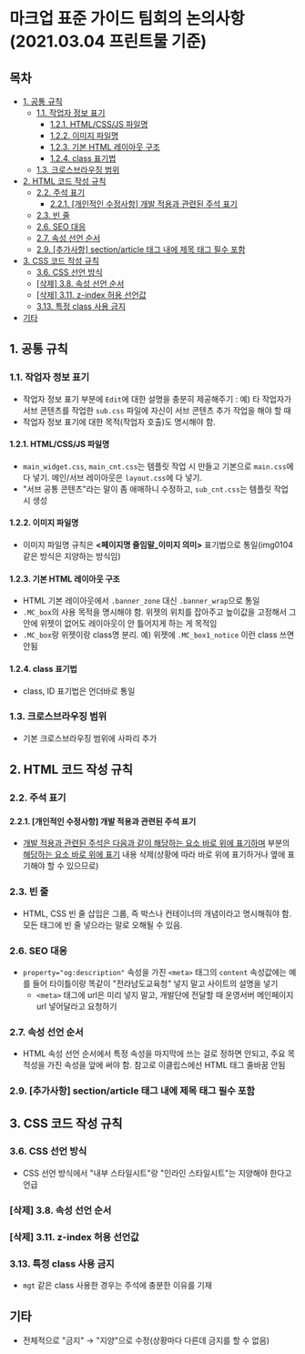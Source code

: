 <h1>마크업 표준 가이드 팀회의 논의사항 (2021.03.04 프린트물 기준)</h1>

<h2>목차</h2>

- [1. 공통 규칙](#1-공통-규칙)
  - [1.1. 작업자 정보 표기](#11-작업자-정보-표기)
    - [1.2.1. HTML/CSS/JS 파일명](#121-htmlcssjs-파일명)
    - [1.2.2. 이미지 파일명](#122-이미지-파일명)
    - [1.2.3. 기본 HTML 레이아웃 구조](#123-기본-html-레이아웃-구조)
    - [1.2.4. class 표기법](#124-class-표기법)
  - [1.3. 크로스브라우징 범위](#13-크로스브라우징-범위)
- [2. HTML 코드 작성 규칙](#2-html-코드-작성-규칙)
  - [2.2. 주석 표기](#22-주석-표기)
    - [2.2.1. [개인적인 수정사항] 개발 적용과 관련된 주석 표기](#221-개인적인-수정사항-개발-적용과-관련된-주석-표기)
  - [2.3. 빈 줄](#23-빈-줄)
  - [2.6. SEO 대응](#26-seo-대응)
  - [2.7. 속성 선언 순서](#27-속성-선언-순서)
  - [2.9. [추가사항] section/article 태그 내에 제목 태그 필수 포함](#29-추가사항-sectionarticle-태그-내에-제목-태그-필수-포함)
- [3. CSS 코드 작성 규칙](#3-css-코드-작성-규칙)
  - [3.6. CSS 선언 방식](#36-css-선언-방식)
  - [[삭제] 3.8. 속성 선언 순서](#삭제-38-속성-선언-순서)
  - [[삭제] 3.11. z-index 허용 선언값](#삭제-311-z-index-허용-선언값)
  - [3.13. 특정 class 사용 금지](#313-특정-class-사용-금지)
- [기타](#기타)

## 1. 공통 규칙

### 1.1. 작업자 정보 표기

- 작업자 정보 표기 부분에 ```Edit```에 대한 설명을 충분히 제공해주기 : 예) 타 작업자가 서브 콘텐츠를 작업한 ```sub.css``` 파일에 자신이 서브 콘텐츠 추가 작업을 해야 할 때
- 작업자 정보 표기에 대한 목적(작업자 호출)도 명시해야 함.

#### 1.2.1. HTML/CSS/JS 파일명

- ```main_widget.css```, ```main_cnt.css```는 템플릿 작업 시 만들고 기본으로 ```main.css```에 다 넣기. 메인/서브 레이아웃은 ```layout.css```에 다 넣기.
- "서브 공통 콘텐츠"라는 말이 좀 애매하니 수정하고, ```sub_cnt.css```는 템플릿 작업 시 생성

#### 1.2.2. 이미지 파일명

- 이미지 파일명 규칙은 **&lt;페이지명 줄임말_이미지 의미&gt;** 표기법으로 통일(img0104 같은 방식은 지양하는 방식임)

#### 1.2.3. 기본 HTML 레이아웃 구조

- HTML 기본 레이아웃에서 ```.banner_zone``` 대신 ```.banner_wrap```으로 통일
- ```.MC_box```의 사용 목적을 명시해야 함. 위젯의 위치를 잡아주고 높이값을 고정해서 그 안에 위젯이 없어도 레이아웃이 안 틀어지게 하는 게 목적임
- ```.MC_box```랑 위젯이랑 class명 분리. 예) 위젯에 ```.MC_box1_notice``` 이런 class 쓰면 안됨

#### 1.2.4. class 표기법

- class, ID 표기법은 언더바로 통일

### 1.3. 크로스브라우징 범위

- 기본 크로스브라우징 범위에 사파리 추가

## 2. HTML 코드 작성 규칙

### 2.2. 주석 표기

#### 2.2.1. [개인적인 수정사항] 개발 적용과 관련된 주석 표기

- <ins>개발 적용과 관련된 주석은 다음과 같이 해당하는 요소 바로 위에 표기하며</ins> 부분의 <ins>해당하는 요소 바로 위에 표기</ins> 내용 삭제(상황에 따라 바로 위에 표기하거나 옆에 표기해야 할 수 있으므로)

### 2.3. 빈 줄

- HTML, CSS 빈 줄 삽입은 그룹, 즉 박스나 컨테이너의 개념이라고 명시해줘야 함. 모든 태그에 빈 줄 넣으라는 말로 오해될 수 있음.

### 2.6. SEO 대응

- ```property="og:description"``` 속성을 가진 ```<meta>``` 태그의 ```content``` 속성값에는 예를 들어 타이틀이랑 똑같이 "전라남도교육청" 넣지 말고 사이트의 설명을 넣기
  - ```<meta>``` 태그에 url은 미리 넣지 말고, 개발단에 전달할 때 운영서버 메인페이지 url 넣어달라고 요청하기

### 2.7. 속성 선언 순서

- HTML 속성 선언 순서에서 특정 속성을 마지막에 쓰는 걸로 정하면 안되고, 주요 목적성을 가진 속성을 앞에 써야 함. 참고로 이클립스에선 HTML 태그 줄바꿈 안됨

### 2.9. [추가사항] section/article 태그 내에 제목 태그 필수 포함

## 3. CSS 코드 작성 규칙

### 3.6. CSS 선언 방식

- CSS 선언 방식에서 "내부 스타일시트"랑 "인라인 스타일시트"는 지양해야 한다고 언급

### [삭제] 3.8. 속성 선언 순서

### [삭제] 3.11. z-index 허용 선언값

### 3.13. 특정 class 사용 금지

- ```mgt``` 같은 class 사용한 경우는 주석에 충분한 이유를 기재

## 기타

- 전체적으로 "금지" &rarr; "지양"으로 수정(상황마다 다른데 금지를 할 수 없음)